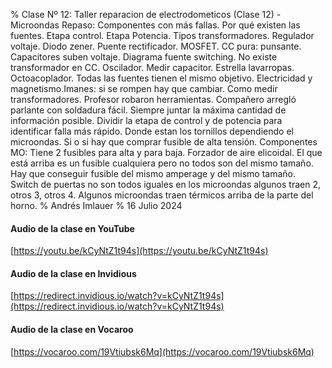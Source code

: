 % Clase Nº 12: Taller reparacion de electrodometicos (Clase 12) - Microondas Repaso: Componentes con más fallas. Por qué existen las fuentes. Etapa control. Etapa Potencia. Tipos transformadores. Regulador voltaje. Diodo zener. Puente rectificador. MOSFET. CC pura: punsante. Capacitores suben voltaje. Diagrama fuente switching. No existe transformador en CC. Oscilador. Medir capacitor. Estrella lavarropas. Octoacoplador. Todas las fuentes tienen el mismo objetivo. Electricidad y magnetismo.Imanes: si se rompen hay que cambiar. Como medir transformadores. Profesor robaron herramientas. Compañero arregló parlante con soldadura fácil. Siempre juntar la máxima cantidad de información posible. Dividir la etapa de control y de potencia para identificar falla más rápido. Donde estan los tornillos dependiendo el microondas. Si o si hay que comprar fusible de alta tensión. Componentes MO: Tiene 2 fusibles para alta y para baja. Forzador de aire elicoidal.  El que está arriba es un fusible cualquiera pero
no todos son del mismo tamaño. Hay que conseguir fusible del mismo amperage y del mismo tamaño. Switch de puertas no son todos iguales en los microondas algunos traen 2,
otros 3, otros 4. Algunos microondas traen térmicos arriba de la parte del horno.
% Andrés Imlauer
% 16 Julio 2024
   

#### Audio de la clase en YouTube

[https://youtu.be/kCyNtZ1t94s](https://youtu.be/kCyNtZ1t94s)

#### Audio de la clase en Invidious

[https://redirect.invidious.io/watch?v=kCyNtZ1t94s](https://redirect.invidious.io/watch?v=kCyNtZ1t94s)

#### Audio de la clase en Vocaroo

[https://vocaroo.com/19Vtiubsk6Mq](https://vocaroo.com/19Vtiubsk6Mq)


